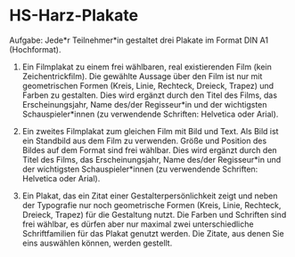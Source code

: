 # HS-Harz-Plakate

Aufgabe:
Jede\*r Teilnehmer\*in gestaltet drei Plakate im Format DIN A1 (Hochformat).

1. Ein Filmplakat zu einem frei wählbaren, real existierenden Film (kein Zeichentrickfilm).
Die gewählte Aussage über den Film ist nur mit geometrischen Formen (Kreis, Linie, Rechteck, Dreieck, Trapez) und Farben zu gestalten.
Dies wird ergänzt durch den Titel des Films, das Erscheinungsjahr, Name des/der Regisseur\*in und der wichtigsten Schauspieler\*innen (zu verwendende Schriften: Helvetica oder Arial).

2. Ein zweites Filmplakat zum gleichen Film mit Bild und Text.
Als Bild ist ein Standbild aus dem Film zu verwenden.
Größe und Position des Bildes auf dem Format sind frei wählbar.
Dies wird ergänzt durch den Titel des Films, das Erscheinungsjahr, Name des/der Regisseur\*in und der wichtigsten Schauspieler\*innen (zu verwendende Schriften: Helvetica oder Arial).

3. Ein Plakat, das ein Zitat einer Gestalterpersönlichkeit zeigt und neben der Typografie nur noch geometrische Formen (Kreis, Linie, Rechteck, Dreieck, Trapez) für die Gestaltung nutzt. Die Farben und Schriften sind frei wählbar, es dürfen aber nur maximal zwei unterschiedliche Schriftfamilien für das Plakat genutzt werden.
Die Zitate, aus denen Sie eins auswählen können, werden gestellt.
